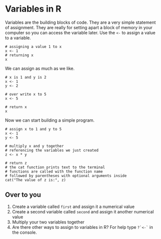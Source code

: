 # Variables in R

Variables are the building blocks of code. They are a very simple statement of
assignment. They are really for setting apart a block of memory in your computer
so you can access the variable later. Use the `<-` to assign a value to a variable.

```{r}
# assigning a value 1 to x
x <- 1
# returning x
x
```

We can assign as much as we like.

```{r}
# x is 1 and y is 2
x <- 1
y <- 2

# over write x to 5
x <- 5

# return x
x
```

Now we can start building a simple program.

```{r}
# assign x to 1 and y to 5
x <- 1
y <- 5

# multiply x and y together
# referencing the variables we just created
z <- x * y

# return z
# the cat function prints text to the terminal
# functions are called with the function name
# followed by parentheses with optional arguments inside
cat("The value of z is:", z)
```

## Over to you

1. Create a variable called `first` and assign it a numerical value
2. Create a second variable called `second` and assign it another numerical value
3. Multiply your two variables together
4. Are there other ways to assign to variables in R? For help type `` ?`<-` ``
in the console.



